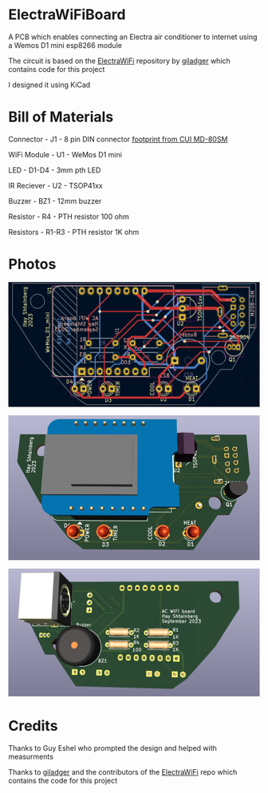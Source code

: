 # ElectraWiFiBoard

A PCB which enables connecting an Electra air conditioner to internet using a Wemos D1 mini esp8266 module

The circuit is based on the [ElectraWiFi](https://github.com/giladger/ElectraWifi) repository by [giladger](https://github.com/giladger) which contains code for this project

I designed it using KiCad

# Bill of Materials
Connector - J1 - 8 pin DIN connector [footprint from CUI MD-80SM](https://www.cuidevices.com/product/interconnect/connectors/din-connectors/md-80sm)

WiFi Module - U1 - WeMos D1 mini

LED - D1-D4 - 3mm pth LED

IR Reciever - U2 - TSOP41xx

Buzzer - BZ1 - 12mm buzzer

Resistor - R4 - PTH resistor 100 ohm

Resistors - R1-R3 - PTH resistor 1K ohm

# Photos
![PCB design](pcb_photo.png)

![PCB 3d front](pcb_3d_front.png)

![PCB 3d back](pcb_3d_back.png)

# Credits

Thanks to Guy Eshel who prompted the design and helped with measurments 

Thanks to [giladger](https://github.com/giladger) and the contributors of the [ElectraWiFi](https://github.com/giladger/ElectraWifi) repo which contains the code for this project


